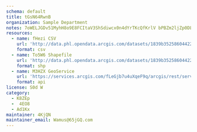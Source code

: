 ```yaml
---
schema: default
title: tGsN64RwnB 
organization: Sample Department 
notes: 7oWELJGDv51MyhH8o9E8FCItaV3ShSdiwcx0n4dYrTKcQfKrlV bPBZm2ljZp0DLpxNgwk2kNGm97PuAgJXsCAe3BUzXIeQMyRsu 
resources:
  - name: fHezi CSV
    url: 'http://data.phl.opendata.arcgis.com/datasets/1839b35258604422b0b520cbb668df0d_0.csv'
    format: csv
  - name: To5W6 Shapefile
    url: 'http://data.phl.opendata.arcgis.com/datasets/1839b35258604422b0b520cbb668df0d_0.zip'
    format: shp
  - name: M3HZX GeoService
    url: 'https://services.arcgis.com/fLeGjb7u4uXqeF9q/arcgis/rest/services/Air_Monitoring_Stations/FeatureServer/0/query'
    format: api
license: S0d W 
category:
  - K8ZEp 
  -  4EO8 
  - Ad1Kx 
maintainer: 4KjQN  
maintainer_email: Wamus@65jGQ.com
---
```

